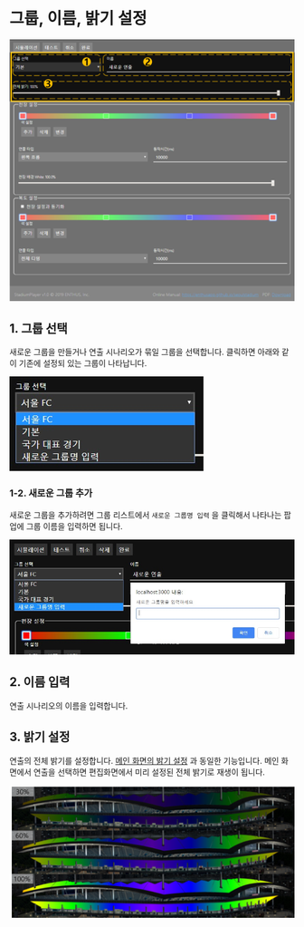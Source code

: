 # 그룹, 이름, 밝기 설정
![그룹 이름 밝기 설정](../image/set/group_name_bright_2.png)

## 1. 그룹 선택
새로운 그룹을 만들거나 연출 시나리오가 묶일 그룹을 선택합니다.
클릭하면 아래와 같이 기존에 설정되 있는 그룹이 나타납니다.

![그룹 설정](../image/set/group.jpg)

### 1-2. 새로운 그룹 추가 
새로운 그룹을 추가하려면 그룹 리스트에서 `새로운 그룹명 입력` 을 클릭해서 나타나는 팝업에 그룹 이름을 입력하면 됩니다.

![새로운 그룹 설정](../image/set/new_group.jpg)

## 2. 이름 입력
연출 시나리오의 이름을 입력합니다.

## 3. 밝기 설정
연출의 전체 밝기를 설정합니다.
[메인 화면의 밝기 설정](../main/control/basic.md#2-%EC%A0%84%EC%B2%B4-%EB%B0%9D%EA%B8%B0-%EC%A0%9C%EC%96%B4) 과 동일한 기능입니다.
메인 화면에서 연출을 선택하면 편집화면에서 미리 설정된 전체 밝기로 재생이 됩니다.

![밝기 제어](../image/set/전체밝기.png)
